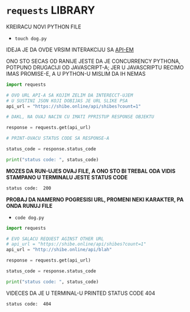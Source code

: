 # `requests` LIBRARY

KREIRACU NOVI PYTHON FILE

- `touch dog.py`

IDEJA JE DA OVDE VRSIM INTERAKCIJU SA [API-EM](https://shibe.online/)

ONO STO SECAS OD RANIJE JESTE DA JE CONCURRENCY PYTHONA, POTPUNO DRUGACIJI OD JAVASCRIPT-A; JER U JAVASCRIPTU RECIMO IMAS PROMISE-E, A U PYTHON-U MISLIM DA IH NEMAS

```py
import requests

# OVO URL API-A SA KOJIM ZELIM DA INTERECCT-UJEM
# U SUSTINI JSON KOJI DOBIJAS JE URL SLIKE PSA
api_url = "https://shibe.online/api/shibes?count=1"

# DAKL, NA OVAJ NACIN CU IMATI PPRISTUP RESPONSE OBJEKTU

response = requests.get(api_url)

# PRINT-OVACU STATUS CODE SA RESPONSE-A

status_code = response.status_code

print("status code: ", status_code)

```

**MOZES DA RUN-UJES OVAJ FILE, A ONO STO BI TREBAL ODA VIDIS STAMPANO U TERMINALU JESTE STATUS CODE**

```bash
status code:  200
```

**PROBAJ DA NAMERNO POGRESISI URL, PROMENI NEKI KARAKTER, PA ONDA RUNUJ FILE**

- `code dog.py`

```py
import requests

# EVO SALACU REQUEST AGINST OTHER URL
# api_url = "https://shibe.online/api/shibes?count=1"
api_url = "http://shibe.online/api/blah"

response = requests.get(api_url)

status_code = response.status_code

print("status code: ", status_code)
```

VIDECES DA JE U TERMINAL-U PRINTED STATUS CODE 404

```bash
status code:  404
```







